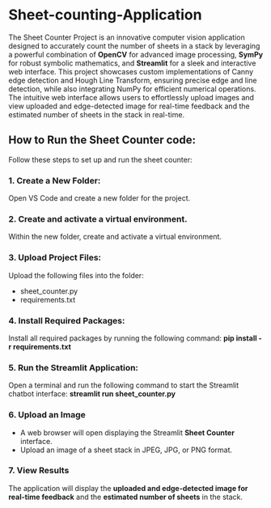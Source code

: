 # Sheet-counting-Application

The Sheet Counter Project is an innovative computer vision application designed to accurately count the number of sheets in a stack by leveraging a powerful combination of **OpenCV** for advanced image processing, **SymPy** for robust symbolic mathematics, and **Streamlit** for a sleek and interactive web interface. This project showcases custom implementations of Canny edge detection and Hough Line Transform, ensuring precise edge and line detection, while also integrating NumPy for efficient numerical operations. The intuitive web interface allows users to effortlessly upload images and view uploaded and edge-detected image for real-time feedback and the estimated number of sheets in the stack in real-time.


## How to Run the Sheet Counter code:
Follow these steps to set up and run the sheet counter:

### 1. Create a New Folder:
Open VS Code and create a new folder for the project.
### 2. Create and activate a virtual environment.
Within the new folder, create and activate a virtual environment.
### 3. Upload Project Files:
Upload the following files into the folder:
* sheet_counter.py
* requirements.txt
### 4. Install Required Packages:
Install all required packages by running the following command:
**pip install -r requirements.txt**
### 5. Run the Streamlit Application:
Open a terminal and run the following command to start the Streamlit chatbot interface:
**streamlit run sheet_counter.py**
### 6. Upload an Image
* A web browser will open displaying the Streamlit **Sheet Counter** interface.
* Upload an image of a sheet stack in JPEG, JPG, or PNG format.
### 7. View Results
The application will display the **uploaded and edge-detected image for real-time feedback** and the **estimated number of sheets** in the stack.

